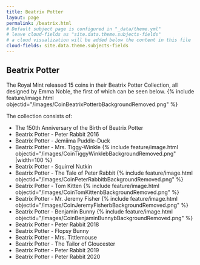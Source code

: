 ```yaml
---
title: Beatrix Potter
layout: page
permalink: /beatrix.html
# Default subject page is configured in "_data/theme.yml"
# leave cloud-fields as "site.data.theme.subjects-fields"
# a cloud visualization will be added below the content in this file
cloud-fields: site.data.theme.subjects-fields
---
```


## Beatrix Potter
The Royal Mint released 15 coins in their Beatrix Potter Collection, all designed by Emma Noble, the first of which can be seen below. 
{% include feature/image.html objectid="/images/CoinBeatrixPotterbBackgroundRemoved.png" %}

The collection consists of:
- The 150th Anniversary of the Birth of Beatrix Potter
- Beatrix Potter - Peter Rabbit 2016
- Beatrix Potter - Jemiima Puddle-Duck
- Beatrix Potter - Mrs. Tiggy-Winkle
{% include feature/image.html objectid="/images/CoinTiggyWinklebBackgroundRemoved.png" |width=100 %}
- Beatrix Potter - Squirrel Nutkin
- Beatrix Potter - The Tale of Peter Rabbit
{% include feature/image.html objectid="/images/CoinPeterRabbitbBackgroundRemoved.png" %}
- Beatrix Potter - Tom Kitten
{% include feature/image.html objectid="/images/CoinTomKittenbBackgroundRemoved.png" %}
- Beatrix Potter - Mr. Jeremy Fisher
{% include feature/image.html objectid="/images/CoinJeremyFisherbBackgroundRemoved.png" %}
- Beatrix Potter - Benjamin Bunny
{% include feature/image.html objectid="/images/CoinBenjaminBunnybBackgroundRemoved.png" %}
- Beatrix Potter - Peter Rabbit 2018
- Beatrix Potter - Flopsy Bunny
- Beatrix Potter - Mrs. Tittlemouse
- Beatrix Potter - The Tailor of Gloucester
- Beatrix Potter - Peter Rabbit 2019
- Beatrix Potter - Peter Rabbit 2020
